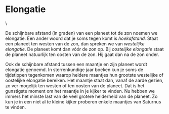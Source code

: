 # Elongatie

\

De schijnbare afstand (in graden) van een planeet tot de zon noemen we
elongatie. Een ander woord dat je soms tegen komt is *hoekafstand.*
Staat een planeet ten westen van de zon, dan spreken we van *westelijke
elongatie*. De planeet komt dan vóór de zon op. Bij *oostelijke
elongatie* staat de planeet natuurlijk ten oosten van de zon. Hij gaat
dan na de zon onder.

Ook de schijnbare afstand tussen een maantje en zijn planeet wordt
elongatie genoemd. In sterrenkundige jaar boeken kun je soms de
tijdstippen tegenkomen waarop heldere maantjes hun grootste westelijke
of oostelijke elongatie bereiken. Het maantje staat dan, vanaf de aarde
gezien, zo ver mogelijk ten westen of ten oosten van de planeet. Dat is
het gunstigste moment om het maantje in je kijker te vinden. Nu hebben
we immers het minste last van de veel grotere helderheid van de planeet.
Zo kun je in een niet al te kleine kijker proberen enkele maantjes van
Saturnus te vinden.
